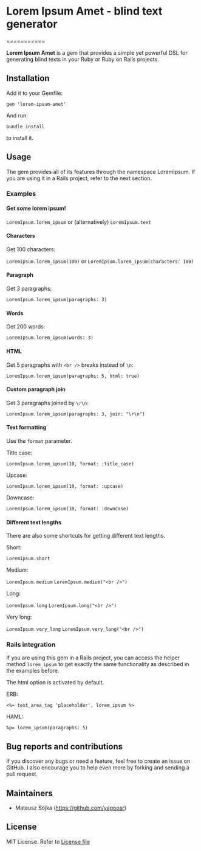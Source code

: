 # Lorem Ipsum Amet - blind text generator
===========

**Lorem Ipsum Amet** is a gem that provides a simple yet powerful DSL for generating blind texts in your Ruby or Ruby on Rails projects.

## Installation

Add it to your Gemfile:

`gem 'lorem-ipsum-amet'`

And run:

`bundle install`

to install it.

## Usage

The gem provides all of its features through the namespace LoremIpsum. If you are using it in a Rails project, refer to the next section.

### Examples

#### Get some lorem ipsum!

`LoremIpsum.lorem_ipsum` or
(alternatively) `LoremIpsum.text`

#### Characters

Get 100 characters:

`LoremIpsum.lorem_ipsum(100)` or
`LoremIpsum.lorem_ipsum(characters: 100)`

#### Paragraph

Get 3 paragraphs:

`LoremIpsum.lorem_ipsum(paragraphs: 3)`

#### Words

Get 200 words:

`LoremIpsum.lorem_ipsum(words: 3)`

#### HTML

Get 5 paragraphs with `<br />` breaks instead of `\n`:

`LoremIpsum.lorem_ipsum(paragraphs: 5, html: true)`

#### Custom paragraph join

Get 3 paragraphs joined by `\r\n`:

`LoremIpsum.lorem_ipsum(paragraphs: 3, join: "\r\n")`

#### Text formatting

Use the `format` parameter.

Title case:

`LoremIpsum.lorem_ipsum(10, format: :title_case)`

Upcase:

`LoremIpsum.lorem_ipsum(10, format: :upcase)`

Downcase:

`LoremIpsum.lorem_ipsum(10, format: :downcase)`

#### Different text lengths

There are also some shortcuts for getting different text lengths.

Short:

`LoremIpsum.short`

Medium:

`LoremIpsum.medium`
`LoremIpsum.medium("<br />")`

Long:

`LoremIpsum.long`
`LoremIpsum.long("<br />")`

Very long:

`LoremIpsum.very_long`
`LoremIpsum.very_long("<br />")`

### Rails integration

If you are using this gem in a Rails project, you can access the helper method `lorem_ipsum` to get exactly the same functionality as described in the examples before.

The html option is activated by default.

ERB:

`<%= text_area_tag 'placeholder', lorem_ipsum %>`

HAML:

`%p= lorem_ipsum(paragraphs: 5)`

## Bug reports and contributions

If you discover any bugs or need a feature, feel free to create an issue on GitHub. I also encourage you to help even more by forking and sending a pull request.

## Maintainers

* Mateusz Sójka (https://github.com/yagooar)

## License

MIT License. Refer to [License file](https://github.com/yagooar/lorem_ipsum_amet/blob/master/LICENSE.txt)

